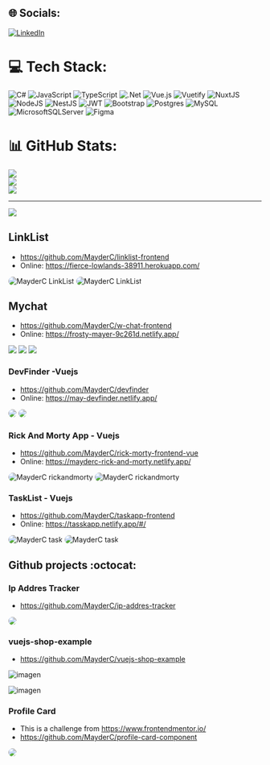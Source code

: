 
## 🌐 Socials:
[![LinkedIn](https://img.shields.io/badge/LinkedIn-%230077B5.svg?logo=linkedin&logoColor=white)](https://linkedin.com/in/mayderc) 

# 💻 Tech Stack:
![C#](https://img.shields.io/badge/c%23-%23239120.svg?style=for-the-badge&logo=c-sharp&logoColor=white) ![JavaScript](https://img.shields.io/badge/javascript-%23323330.svg?style=for-the-badge&logo=javascript&logoColor=%23F7DF1E) ![TypeScript](https://img.shields.io/badge/typescript-%23007ACC.svg?style=for-the-badge&logo=typescript&logoColor=white) ![.Net](https://img.shields.io/badge/.NET-5C2D91?style=for-the-badge&logo=.net&logoColor=white) ![Vue.js](https://img.shields.io/badge/vuejs-%2335495e.svg?style=for-the-badge&logo=vuedotjs&logoColor=%234FC08D) ![Vuetify](https://img.shields.io/badge/Vuetify-1867C0?style=for-the-badge&logo=vuetify&logoColor=AEDDFF) ![NuxtJS](https://img.shields.io/badge/Nuxt-black?style=for-the-badge&logo=nuxt.js&logoColor=white) ![NodeJS](https://img.shields.io/badge/node.js-6DA55F?style=for-the-badge&logo=node.js&logoColor=white) ![NestJS](https://img.shields.io/badge/nestjs-%23E0234E.svg?style=for-the-badge&logo=nestjs&logoColor=white) ![JWT](https://img.shields.io/badge/JWT-black?style=for-the-badge&logo=JSON%20web%20tokens) ![Bootstrap](https://img.shields.io/badge/bootstrap-%23563D7C.svg?style=for-the-badge&logo=bootstrap&logoColor=white) ![Postgres](https://img.shields.io/badge/postgres-%23316192.svg?style=for-the-badge&logo=postgresql&logoColor=white) ![MySQL](https://img.shields.io/badge/mysql-%2300f.svg?style=for-the-badge&logo=mysql&logoColor=white) ![MicrosoftSQLServer](https://img.shields.io/badge/Microsoft%20SQL%20Sever-CC2927?style=for-the-badge&logo=microsoft%20sql%20server&logoColor=white) 	![Figma](https://img.shields.io/badge/figma-%23F24E1E.svg?style=for-the-badge&logo=figma&logoColor=white)
# 📊 GitHub Stats:
![](https://github-readme-stats.vercel.app/api?username=MayderC&theme=dark&hide_border=true&include_all_commits=true&count_private=false)<br/>
![](https://github-readme-streak-stats.herokuapp.com/?user=MayderC&theme=dark&hide_border=true)<br/>
![](https://github-readme-stats.vercel.app/api/top-langs/?username=MayderC&theme=dark&hide_border=true&include_all_commits=true&count_private=false&layout=compact)

---
[![](https://visitcount.itsvg.in/api?id=MayderC&icon=0&color=0)](https://visitcount.itsvg.in)

<!-- Proudly created with GPRM ( https://gprm.itsvg.in ) -->


## LinkList

- https://github.com/MayderC/linklist-frontend
- Online: https://fierce-lowlands-38911.herokuapp.com/

<img src="https://github.com/MayderC/linklist-frontend/blob/main/login.png" alt="MayderC LinkList" width="" style="border-radius: 15px;">
<img src="https://raw.githubusercontent.com/MayderC/linklist-frontend/main/insert.png" alt="MayderC LinkList" width="" style="border-radius: 15px;">

## Mychat

- https://github.com/MayderC/w-chat-frontend
- Online: https://frosty-mayer-9c261d.netlify.app/

<img src="https://raw.githubusercontent.com/MayderC/w-chat-frontend/app-chat/home.png">
<img src="https://raw.githubusercontent.com/MayderC/w-chat-frontend/app-chat/auth.png">
<img src="https://raw.githubusercontent.com/MayderC/w-chat-frontend/app-chat/chat.png">

### DevFinder -Vuejs

- https://github.com/MayderC/devfinder
- Online: https://may-devfinder.netlify.app/

<img src="https://raw.githubusercontent.com/MayderC/devfinder/main/home.PNG" width="" style="border-radius: 15px;">
<img src="https://raw.githubusercontent.com/MayderC/devfinder/main/2.PNG" width="" style="border-radius: 15px;">


### Rick And Morty App - Vuejs

- https://github.com/MayderC/rick-morty-frontend-vue
- Online:  https://mayderc-rick-and-morty.netlify.app/

<img src="https://raw.githubusercontent.com/MayderC/MayderC/main/home.PNG" alt="MayderC rickandmorty" width="" style="border-radius: 15px;">
<img src="https://raw.githubusercontent.com/MayderC/MayderC/main/character.PNG" alt="MayderC rickandmorty" width="" style="border-radius: 15px;">


### TaskList - Vuejs

- https://github.com/MayderC/taskapp-frontend
- Online: https://tasskapp.netlify.app/#/

<img src="https://raw.githubusercontent.com/MayderC/taskapp-frontend/main/home.PNG" alt="MayderC task" width="" style="border-radius: 15px;">
<img src="https://raw.githubusercontent.com/MayderC/taskapp-frontend/main/Captura2.PNG" alt="MayderC task" width="" style="border-radius: 15px;">

## Github projects :octocat:

### Ip Addres Tracker
- https://github.com/MayderC/ip-addres-tracker

<img src="https://camo.githubusercontent.com/e98e270c8dc7d03afe0180a6f272ff6d31aa0c692f11d3b0e8f0d466417fa2f9/68747470733a2f2f692e696d6775722e636f6d2f554c774e494a472e706e67" width="" style="border-radius: 15px;">

### vuejs-shop-example
- https://github.com/MayderC/vuejs-shop-example

![imagen](https://raw.githubusercontent.com/MayderC/vuejs-shop-example/master/shopwhite.PNG)

![imagen](https://raw.githubusercontent.com/MayderC/vuejs-shop-example/master/shop.png)

### Profile Card
- This is a challenge from https://www.frontendmentor.io/
- https://github.com/MayderC/profile-card-component

<img src="https://camo.githubusercontent.com/d601264322d26f8316b58591b9fd5787220e283832360be9fd7eef96f7706773/68747470733a2f2f692e696d6775722e636f6d2f5a356d49534f772e706e67" width="" style="border-radius: 15px;">

